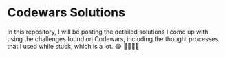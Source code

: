 # Codewars Solutions
In this repository, I will be posting the detailed solutions I come up with using the challenges found on Codewars, including the thought processes that I used while stuck, which is a lot. 😂 🤦‍♂️🤷‍♂️
